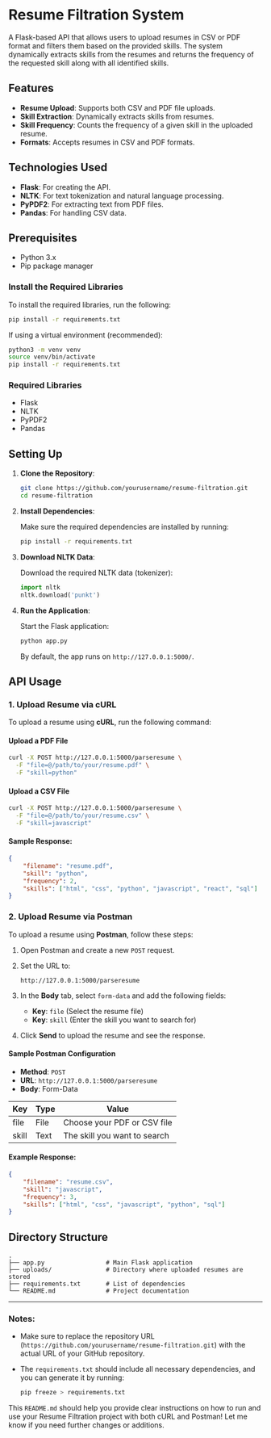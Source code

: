 

# Resume Filtration System

A Flask-based API that allows users to upload resumes in CSV or PDF format and filters them based on the provided skills. The system dynamically extracts skills from the resumes and returns the frequency of the requested skill along with all identified skills.

## Features

- **Resume Upload**: Supports both CSV and PDF file uploads.
- **Skill Extraction**: Dynamically extracts skills from resumes.
- **Skill Frequency**: Counts the frequency of a given skill in the uploaded resume.
- **Formats**: Accepts resumes in CSV and PDF formats.

## Technologies Used

- **Flask**: For creating the API.
- **NLTK**: For text tokenization and natural language processing.
- **PyPDF2**: For extracting text from PDF files.
- **Pandas**: For handling CSV data.

## Prerequisites

- Python 3.x
- Pip package manager

### Install the Required Libraries

To install the required libraries, run the following:

```bash
pip install -r requirements.txt
```

If using a virtual environment (recommended):

```bash
python3 -m venv venv
source venv/bin/activate
pip install -r requirements.txt
```

### Required Libraries

- Flask
- NLTK
- PyPDF2
- Pandas

## Setting Up

1. **Clone the Repository**:

   ```bash
   git clone https://github.com/yourusername/resume-filtration.git
   cd resume-filtration
   ```

2. **Install Dependencies**:

   Make sure the required dependencies are installed by running:

   ```bash
   pip install -r requirements.txt
   ```

3. **Download NLTK Data**:

   Download the required NLTK data (tokenizer):

   ```python
   import nltk
   nltk.download('punkt')
   ```

4. **Run the Application**:

   Start the Flask application:

   ```bash
   python app.py
   ```

   By default, the app runs on `http://127.0.0.1:5000/`.

## API Usage

### 1. Upload Resume via cURL

To upload a resume using **cURL**, run the following command:

#### Upload a PDF File

```bash
curl -X POST http://127.0.0.1:5000/parseresume \
  -F "file=@/path/to/your/resume.pdf" \
  -F "skill=python"
```

#### Upload a CSV File

```bash
curl -X POST http://127.0.0.1:5000/parseresume \
  -F "file=@/path/to/your/resume.csv" \
  -F "skill=javascript"
```

#### Sample Response:

```json
{
    "filename": "resume.pdf",
    "skill": "python",
    "frequency": 2,
    "skills": ["html", "css", "python", "javascript", "react", "sql"]
}
```

### 2. Upload Resume via Postman

To upload a resume using **Postman**, follow these steps:

1. Open Postman and create a new `POST` request.
2. Set the URL to:
   ```
   http://127.0.0.1:5000/parseresume
   ```

3. In the **Body** tab, select `form-data` and add the following fields:
   - **Key**: `file` (Select the resume file)
   - **Key**: `skill` (Enter the skill you want to search for)

4. Click **Send** to upload the resume and see the response.

#### Sample Postman Configuration

- **Method**: `POST`
- **URL**: `http://127.0.0.1:5000/parseresume`
- **Body**: Form-Data

| Key   | Type   | Value                           |
|-------|--------|---------------------------------|
| file  | File   | Choose your PDF or CSV file     |
| skill | Text   | The skill you want to search    |

#### Example Response:

```json
{
    "filename": "resume.csv",
    "skill": "javascript",
    "frequency": 3,
    "skills": ["html", "css", "javascript", "python", "sql"]
}
```

## Directory Structure

```
.
├── app.py                 # Main Flask application
├── uploads/               # Directory where uploaded resumes are stored
├── requirements.txt       # List of dependencies
└── README.md              # Project documentation
```



---

### Notes:
- Make sure to replace the repository URL (`https://github.com/yourusername/resume-filtration.git`) with the actual URL of your GitHub repository.
- The `requirements.txt` should include all necessary dependencies, and you can generate it by running:

  ```bash
  pip freeze > requirements.txt
  ```

This `README.md` should help you provide clear instructions on how to run and use your Resume Filtration project with both cURL and Postman! Let me know if you need further changes or additions.
